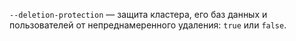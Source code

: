 `--deletion-protection` — защита кластера, его баз данных и пользователей от непреднамеренного удаления: `true` или `false`.
